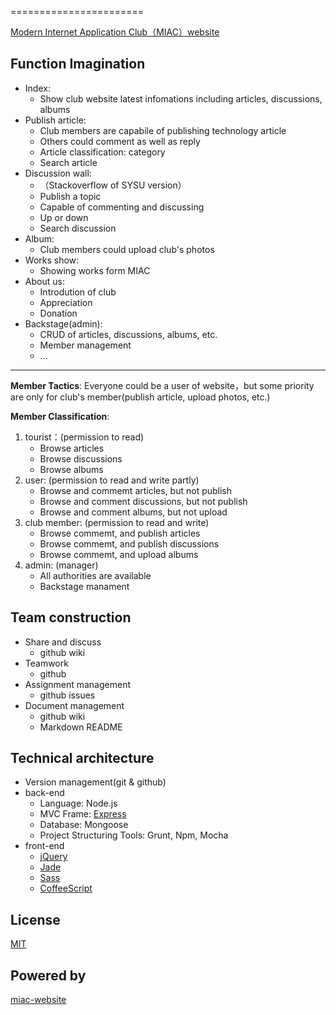 =======================

[Modern Internet Application Club（MIAC）website](http://sysumiac.com)

## Function Imagination
* Index:
	* Show club website latest infomations including articles, discussions, albums
* Publish article:
	* Club members are capabile of publishing technology article
	* Others could comment as well as reply
	* Article classification: category
	* Search article
* Discussion wall:
	* （Stackoverflow of SYSU version）
	* Publish a topic
	* Capable of commenting and discussing
	* Up or down
	* Search discussion
* Album:
	* Club members could upload club's photos
* Works show:
	* Showing works form MIAC
* About us:
	* Introdution of club
	* Appreciation
	* Donation
* Backstage(admin):
	* CRUD of articles, discussions, albums, etc.
	* Member management
	* ...

* * *
**Member Tactics**: Everyone could be a user of website，but some priority are only for club's member(publish article, upload photos, etc.)

**Member Classification**:

1. tourist：(permission to read)
	* Browse articles
	* Browse discussions
	* Browse albums
2. user: (permission to read and write partly)
	* Browse and commemt articles, but not publish
	* Browse and comment discussions, but not publish
	* Browse and comment albums, but not upload
3. club member: (permission to read and write)
	* Browse commemt, and publish articles
	* Browse commemt, and publish discussions
	* Browse commemt, and upload albums
4. admin: (manager)
	* All authorities are available
	* Backstage manament

## Team construction
* Share and discuss
	* github wiki
* Teamwork
	* github
* Assignment management
	* github issues
* Document management
	* github wiki
	* Markdown README

## Technical architecture
* Version management(git & github)
* back-end
	* Language: Node.js
	* MVC Frame: [Express](http://expressjs.com/)
	* Database: Mongoose
    * Project Structuring Tools: Grunt, Npm, Mocha
* front-end
	* [jQuery](http://www.jquery.com)
	* [Jade](http://jade-lang.com/)
    * [Sass](http://sass-lang.com/)
    * [CoffeeScript](http://coffeescript.org/)

## License
[MIT](http://mutedsolutions.mit-license.org/)

## Powered by
[miac-website](https://github.com/laiy/miac-website)
